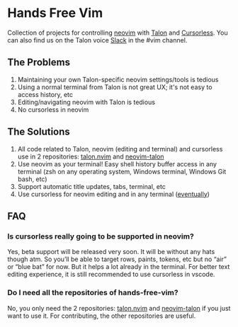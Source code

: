 # Hands Free Vim 

Collection of projects for controlling [neovim](https://neovim.io/) with [Talon](https://talonvoice.com/) and [Cursorless](https://github.com/cursorless-dev/cursorless). You can also find us on the Talon voice [Slack](https://talonvoice.com/chat) in the #vim channel.

## The Problems

1. Maintaining your own Talon-specific neovim settings/tools is tedious
2. Using a normal terminal from Talon is not great UX; it's not easy to access history, etc
3. Editing/navigating neovim with Talon is tedious
4. No cursorless in neovim

## The Solutions

1. All code related to Talon, neovim (editing and terminal) and cursorless use in 2 repositories: [talon.nvim](https://github.com/hands-free-vim/talon.nvim) and [neovim-talon](https://github.com/hands-free-vim/neovim-talon)
3. Use neovim as your terminal! Easy shell history buffer access in any terminal (zsh on any operating system, Windows terminal, Windows Git bash, etc)
4. Support automatic title updates, tabs, terminal, etc
5. Use cursorless for neovim editing and in any terminal ([eventually](https://github.com/cursorless-dev/cursorless/pull/2256))

## FAQ

### Is cursorless really going to be supported in neovim?

Yes, beta support will be released very soon. It will be without any hats though atm. So you’ll be able to target rows, paints, tokens, etc but no “air” or “blue bat” for now. But it helps a lot already in the terminal. For better text editing experience, it is still recommended to use cursorless in vscode.

### Do I need all the repositories of hands-free-vim?

No, you only need the 2 repositories: [talon.nvim](https://github.com/hands-free-vim/talon.nvim) and [neovim-talon](https://github.com/hands-free-vim/neovim-talon) if you just want to use it. For contributing, the other repositories are useful.
